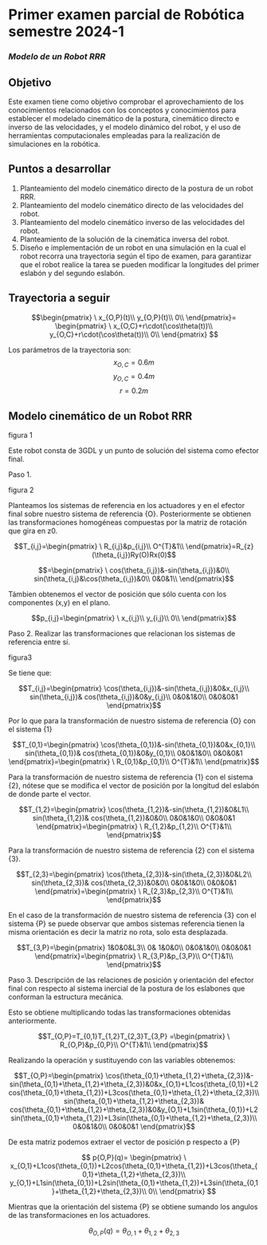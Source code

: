 # Primer examen parcial de Robótica semestre 2024-1
### _Modelo de un Robot RRR_
## Objetivo

Este examen tiene como objetivo comprobar el aprovechamiento de los conocimientos relacionados
con los conceptos y conocimientos para establecer el modelado cinemático de la postura,
cinemático directo e inverso de las velocidades, y el modelo dinámico del robot, y el uso de
herramientas computacionales empleadas para la realización de simulaciones en la robótica.

## Puntos a desarrollar

1. Planteamiento del modelo cinemático directo de la postura de un robot RRR.
2. Planteamiento del modelo cinemático directo de las velocidades del robot.
3. Planteamiento del modelo cinemático inverso de las velocidades del robot.
4. Planteamiento de la solución de la cinemática inversa del robot.
5. Diseño e implementación de un robot en una simulación en la cual el robot recorra una
trayectoria según el tipo de examen, para garantizar que el robot realice la tarea se pueden
modificar la longitudes del primer eslabón y del segundo eslabón.

## Trayectoria a seguir


$$\begin{pmatrix}
\ x_{O,P}(t)\\
y_{O,P}(t)\\
0\\
\end{pmatrix}= \begin{pmatrix}
\ x_{O,C}+r\cdot(\cos\theta(t))\\
y_{O,C}+r\cdot(\cos\theta(t))\\
0\\
\end{pmatrix}
$$

Los parámetros de la trayectoria son: 
$$x_{O,C}= 0.6m$$
$$y_{O,C}= 0.4m$$
$$r=0.2m$$

## Modelo cinemático de un Robot RRR

figura 1

Este robot consta de 3GDL y un punto de solución del sistema como efector final.



Paso 1. 

figura 2

Planteamos los sistemas de referencia en los actuadores y en el efector final sobre nuestro sistema de referencia {O}.
 Posteriormente se obtienen las transformaciones homogéneas compuestas por la matriz de rotación que gira en z0.

$$T_{i,j}=\begin{pmatrix}
\ R_{i,j}&p_{i,j}\\
O^{T}&1\\
\end{pmatrix}=R_{z}(\theta_{i,j})Ry(O)Rx(0)$$

$$=\begin{pmatrix}
\ cos(\theta_{i,j})&-sin(\theta_{i,j})&0\\
sin(\theta_{i,j}&\cos(\theta_{i,j})&0\\
0&0&1\\
\end{pmatrix}$$

Támbien obtenemos el vector de posición que sólo cuenta con los componentes (x,y) en el plano.

$$p_{i,j}=\begin{pmatrix}
\ x_{i,j}\\
y_{i,j}\\
0\\
\end{pmatrix}$$


Paso 2. Realizar las transformaciones que relacionan los sistemas de referencia entre sí.

figura3

Se tiene que:


$$T_{i,j}=\begin{pmatrix}
\cos(\theta_{i,j})&-sin(\theta_{i,j})&0&x_{i,j}\\
sin(\theta_{i,j})& cos(\theta_{i,j})&0&y_{i,j}\\
0&0&1&0\\
0&0&0&1
\end{pmatrix}$$

Por lo que para la transformación de nuestro sistema de referencia {O} con el sistema {1}

$$T_{0,1}=\begin{pmatrix}
\cos(\theta_{0,1})&-sin(\theta_{0,1})&0&x_{0,1}\\
sin(\theta_{0,1})& cos(\theta_{0,1})&0&y_{0,1}\\
0&0&1&0\\
0&0&0&1
\end{pmatrix}=\begin{pmatrix}
\ R_{0,1}&p_{0,1}\\
O^{T}&1\\
\end{pmatrix}$$

Para la transformación de nuestro sistema de referencia {1} con el sistema {2}, nótese que se modifica el vector de posición por la longitud del eslabón de donde parte el vector.

$$T_{1,2}=\begin{pmatrix}
\cos(\theta_{1,2})&-sin(\theta_{1,2})&0&L1\\
sin(\theta_{1,2})& cos(\theta_{1,2})&0&0\\
0&0&1&0\\
0&0&0&1
\end{pmatrix}=\begin{pmatrix}
\ R_{1,2}&p_{1,2}\\
O^{T}&1\\
\end{pmatrix}$$

Para la transformación de nuestro sistema de referencia {2} con el sistema {3}.

$$T_{2,3}=\begin{pmatrix}
\cos(\theta_{2,3})&-sin(\theta_{2,3})&0&L2\\
sin(\theta_{2,3})& cos(\theta_{2,3})&0&0\\
0&0&1&0\\
0&0&0&1
\end{pmatrix}=\begin{pmatrix}
\ R_{2,3}&p_{2,3}\\
O^{T}&1\\
\end{pmatrix}$$

En el caso de la transformación de nuestro sistema de referencia {3} con el sistema {P} se puede observar que ambos sistemas referencia tienen la misma orientación es decir la matriz no rota, solo esta desplazada.

$$T_{3,P}=\begin{pmatrix}
1&0&0&L3\\
0& 1&0&0\\
0&0&1&0\\
0&0&0&1
\end{pmatrix}=\begin{pmatrix}
\ R_{3,P}&p_{3,P}\\
O^{T}&1\\
\end{pmatrix}$$

Paso 3. Descripción de las relaciones de posición y orientación del efector final con respecto al sistema inercial de la postura de los eslabones que conforman la estructura mecánica.

Esto se obtiene multiplicando todas las transformaciones obtenidas anteriormente.

$$T_{O,P}=T_{0,1}T_{1,2}T_{2,3}T_{3,P} =\begin{pmatrix}
\ R_{O,P}&p_{0,P}\\
O^{T}&1\\
\end{pmatrix}$$

Realizando la operación y sustituyendo con las variables obtenemos:

$$T_{O,P}=\begin{pmatrix}
\cos(\theta_{0,1}+\theta_{1,2}+\theta_{2,3})&-sin(\theta_{0,1}+\theta_{1,2}+\theta_{2,3})&0&x_{O,1}+L1cos(\theta_{0,1})+L2cos(\theta_{0,1}+\theta_{1,2})+L3cos(\theta_{0,1}+\theta_{1,2}+\theta_{2,3})\\
sin(\theta_{0,1}+\theta_{1,2}+\theta_{2,3})& cos(\theta_{0,1}+\theta_{1,2}+\theta_{2,3})&0&y_{O,1}+L1sin(\theta_{0,1})+L2sin(\theta_{0,1}+\theta_{1,2})+L3sin(\theta_{0,1}+\theta_{1,2}+\theta_{2,3})\\
0&0&1&0\\
0&0&0&1
\end{pmatrix}$$

De esta matriz podemos extraer el vector de posición p respecto a {P}

$$ p{O,P}(q)= \begin{pmatrix}
\ x_{O,1}+L1cos(\theta_{0,1})+L2cos(\theta_{0,1}+\theta_{1,2})+L3cos(\theta_{0,1}+\theta_{1,2}+\theta_{2,3})\\
y_{O,1}+L1sin(\theta_{0,1})+L2sin(\theta_{0,1}+\theta_{1,2})+L3sin(\theta_{0,1}+\theta_{1,2}+\theta_{2,3})\\
0\\
\end{pmatrix}  $$

Mientras que la orientación del sistema {P} se obtiene sumando los angulos de las transformaciones en los actuadores.

$$\theta_{O,P}(q)= \theta_{O,1}+\theta_{1,2}+\theta_{2,3}  $$








 
